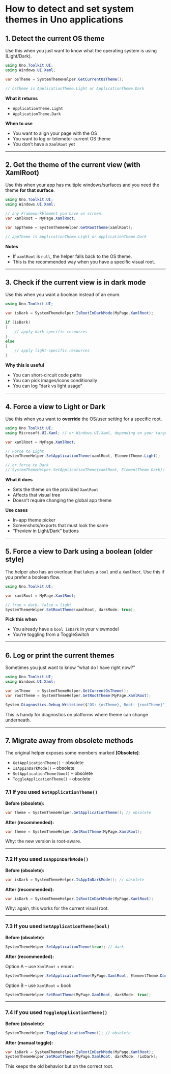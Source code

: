 # How to detect and set system themes in Uno applications

## 1. Detect the current OS theme

Use this when you just want to know what the operating system is using (Light/Dark).

```csharp
using Uno.Toolkit.UI;
using Windows.UI.Xaml;

var osTheme = SystemThemeHelper.GetCurrentOsTheme();

// osTheme is ApplicationTheme.Light or ApplicationTheme.Dark
```

**What it returns**

* `ApplicationTheme.Light`
* `ApplicationTheme.Dark`

**When to use**

* You want to align your page with the OS
* You want to log or telemeter current OS theme
* You don’t have a `XamlRoot` yet

---

## 2. Get the theme of the current view (with XamlRoot)

Use this when your app has multiple windows/surfaces and you need the theme **for that surface**.

```csharp
using Uno.Toolkit.UI;
using Windows.UI.Xaml;

// any FrameworkElement you have on screen:
var xamlRoot = MyPage.XamlRoot;

var appTheme = SystemThemeHelper.GetRootTheme(xamlRoot);

// appTheme is ApplicationTheme.Light or ApplicationTheme.Dark
```

**Notes**

* If `xamlRoot` is `null`, the helper falls back to the OS theme.
* This is the recommended way when you have a specific visual root.

---

## 3. Check if the current view is in dark mode

Use this when you want a boolean instead of an enum.

```csharp
using Uno.Toolkit.UI;

var isDark = SystemThemeHelper.IsRootInDarkMode(MyPage.XamlRoot);

if (isDark)
{
    // apply dark-specific resources
}
else
{
    // apply light-specific resources
}
```

**Why this is useful**

* You can short-circuit code paths
* You can pick images/icons conditionally
* You can log “dark vs light usage”

---

## 4. Force a view to Light or Dark

Use this when you want to **override** the OS/user setting for a specific root.

```csharp
using Uno.Toolkit.UI;
using Microsoft.UI.Xaml; // or Windows.UI.Xaml, depending on your target

var xamlRoot = MyPage.XamlRoot;

// Force to Light
SystemThemeHelper.SetApplicationTheme(xamlRoot, ElementTheme.Light);

// or force to Dark
// SystemThemeHelper.SetApplicationTheme(xamlRoot, ElementTheme.Dark);
```

**What it does**

* Sets the theme on the provided `XamlRoot`
* Affects that visual tree
* Doesn’t require changing the global app theme

**Use cases**

* In-app theme picker
* Screenshots/exports that must look the same
* “Preview in Light/Dark” buttons

---

## 5. Force a view to Dark using a boolean (older style)

The helper also has an overload that takes a `bool` and a `XamlRoot`. Use this if you prefer a boolean flow.

```csharp
using Uno.Toolkit.UI;

var xamlRoot = MyPage.XamlRoot;

// true = dark, false = light
SystemThemeHelper.SetRootTheme(xamlRoot, darkMode: true);
```

**Pick this when**

* You already have a `bool isDark` in your viewmodel
* You’re toggling from a ToggleSwitch

---

## 6. Log or print the current themes

Sometimes you just want to know “what do I have right now?”

```csharp
using Uno.Toolkit.UI;
using Windows.UI.Xaml;

var osTheme   = SystemThemeHelper.GetCurrentOsTheme();
var rootTheme = SystemThemeHelper.GetRootTheme(MyPage.XamlRoot);

System.Diagnostics.Debug.WriteLine($"OS: {osTheme}, Root: {rootTheme}");
```

This is handy for diagnostics on platforms where theme can change underneath.

---

## 7. Migrate away from obsolete methods

The original helper exposes some members marked **[Obsolete]**:

* `GetApplicationTheme()` – obsolete
* `IsAppInDarkMode()` – obsolete
* `SetApplicationTheme(bool)` – obsolete
* `ToggleApplicationTheme()` – obsolete

### 7.1 If you used `GetApplicationTheme()`

**Before (obsolete):**

```csharp
var theme = SystemThemeHelper.GetApplicationTheme(); // obsolete
```

**After (recommended):**

```csharp
var theme = SystemThemeHelper.GetRootTheme(MyPage.XamlRoot);
```

Why: the new version is root-aware.

---

### 7.2 If you used `IsAppInDarkMode()`

**Before (obsolete):**

```csharp
var isDark = SystemThemeHelper.IsAppInDarkMode(); // obsolete
```

**After (recommended):**

```csharp
var isDark = SystemThemeHelper.IsRootInDarkMode(MyPage.XamlRoot);
```

Why: again, this works for the current visual root.

---

### 7.3 If you used `SetApplicationTheme(bool)`

**Before (obsolete):**

```csharp
SystemThemeHelper.SetApplicationTheme(true); // dark
```

**After (recommended):**

Option A – use `XamlRoot` + enum:

```csharp
SystemThemeHelper.SetApplicationTheme(MyPage.XamlRoot, ElementTheme.Dark);
```

Option B – use `XamlRoot` + bool:

```csharp
SystemThemeHelper.SetRootTheme(MyPage.XamlRoot, darkMode: true);
```

---

### 7.4 If you used `ToggleApplicationTheme()`

**Before (obsolete):**

```csharp
SystemThemeHelper.ToggleApplicationTheme(); // obsolete
```

**After (manual toggle):**

```csharp
var isDark = SystemThemeHelper.IsRootInDarkMode(MyPage.XamlRoot);
SystemThemeHelper.SetRootTheme(MyPage.XamlRoot, darkMode: !isDark);
```

This keeps the old behavior but on the correct root.
